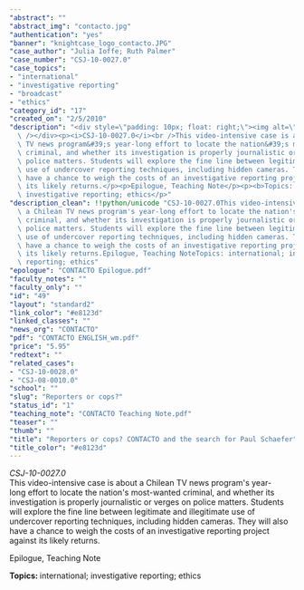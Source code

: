 ```yaml
---
"abstract": ""
"abstract_img": "contacto.jpg"
"authentication": "yes"
"banner": "knightcase_logo_contacto.JPG"
"case_author": "Julia Ioffe; Ruth Palmer"
"case_number": "CSJ-10-0027.0"
"case_topics":
- "international"
- "investigative reporting"
- "broadcast"
- "ethics"
"category_id": "17"
"created_on": "2/5/2010"
"description": "<div style=\"padding: 10px; float: right;\"><img alt=\"\" src=\"/casestudy/files/photos/394/contacto_abstract_small.jpg\"\
  \ /></div><p><i>CSJ-10-0027.0</i><br />This video-intensive case is about a Chilean\
  \ TV news program&#39;s year-long effort to locate the nation&#39;s most-wanted\
  \ criminal, and whether its investigation is properly journalistic or verges on\
  \ police matters. Students will explore the fine line between legitimate and illegitimate\
  \ use of undercover reporting techniques, including hidden cameras. They will also\
  \ have a chance to weigh the costs of an investigative reporting project against\
  \ its likely returns.</p><p>Epilogue, Teaching Note</p><p><b>Topics: </b>international;\
  \ investigative reporting; ethics</p>"
"description_clean": !!python/unicode "CSJ-10-0027.0This video-intensive case is about\
  \ a Chilean TV news program's year-long effort to locate the nation's most-wanted\
  \ criminal, and whether its investigation is properly journalistic or verges on\
  \ police matters. Students will explore the fine line between legitimate and illegitimate\
  \ use of undercover reporting techniques, including hidden cameras. They will also\
  \ have a chance to weigh the costs of an investigative reporting project against\
  \ its likely returns.Epilogue, Teaching NoteTopics: international; investigative\
  \ reporting; ethics"
"epologue": "CONTACTO Epilogue.pdf"
"faculty_notes": ""
"faculty_only": ""
"id": "49"
"layout": "standard2"
"link_color": "#e8123d"
"linked_classes": ""
"news_org": "CONTACTO"
"pdf": "CONTACTO ENGLISH_wm.pdf"
"price": "5.95"
"redtext": ""
"related_cases":
- "CSJ-10-0028.0"
- "CSJ-08-0010.0"
"school": ""
"slug": "Reporters or cops?"
"status_id": "1"
"teaching_note": "CONTACTO Teaching Note.pdf"
"teaser": ""
"thumb": ""
"title": "Reporters or cops? CONTACTO and the search for Paul Schaefer"
"title_color": "#e8123d"
---
```

<div style="padding: 10px; float: right;"><img alt="" src="/casestudy/files/photos/394/contacto_abstract_small.jpg" /></div><p><i>CSJ-10-0027.0</i><br />This video-intensive case is about a Chilean TV news program&#39;s year-long effort to locate the nation&#39;s most-wanted criminal, and whether its investigation is properly journalistic or verges on police matters. Students will explore the fine line between legitimate and illegitimate use of undercover reporting techniques, including hidden cameras. They will also have a chance to weigh the costs of an investigative reporting project against its likely returns.</p><p>Epilogue, Teaching Note</p><p><b>Topics: </b>international; investigative reporting; ethics</p>
